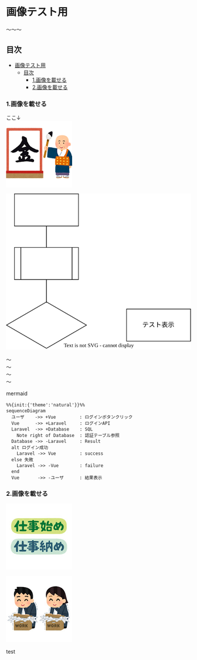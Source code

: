 # 画像テスト用

～～～

## 目次

- [画像テスト用](#画像テスト用)
  - [目次](#目次)
    - [1.画像を載せる](#1画像を載せる)
    - [2.画像を載せる](#2画像を載せる)

### 1.画像を載せる

ここ↓  
![kotoshi_kanji_2021_kin](https://github.com/obi1111/testMd/blob/main/image/kotoshi_kanji_2021_kin/kotoshi_kanji_2021_kin.png?raw=true)  

![drawio_test](https://github.com/obi1111/testMd/blob/main/image/test.drawio.svg?raw=true)

～  
～  
～  
～  

mermaid

```mermaid
%%{init:{'theme':'natural'}}%%
sequenceDiagram
  ユーザ    ->> +Vue         : ログインボタンクリック
  Vue      ->> +Laravel     : ログインAPI
  Laravel  ->> +Database    : SQL
    Note right of Database  : 認証テーブル参照
  Database ->> -Laravel     : Result
  alt ログイン成功
    Laravel ->> Vue         : success
  else 失敗
    Laravel ->> -Vue        : failure
  end
  Vue       ->> -ユーザ      : 結果表示
```

### 2.画像を載せる

![text_company_shigoto_hajime_osame](https://github.com/obi1111/testMd/blob/main/image/text_company_shigoto_hajime_osame/text_company_shigoto_hajime_osame.jpg?raw=true)  

![thumbnail_work_shigoto_osame](https://github.com/obi1111/testMd/blob/main/image/thumbnail_work_shigoto_osame/thumbnail_work_shigoto_osame.jpg?raw=true)  

test

